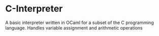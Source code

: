 # C-Interpreter
A basic interpreter written in OCaml for a subset of the C programming language. Handles variable assignment and arithmetic operations 
